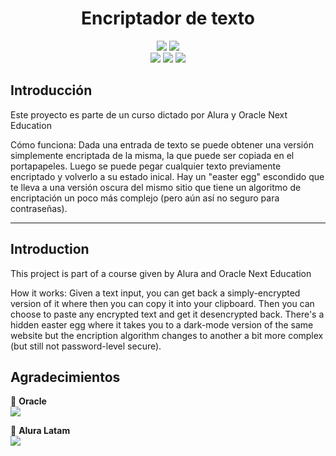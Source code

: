 <h1 align="center"> Encriptador de texto </h1>

<p align="center">
  <img src="https://img.shields.io/badge/Alura_ONE-Challenge%231-orange">
  <img src="https://img.shields.io/badge/Status-finalizado-blue"><br>
  <img src="https://img.shields.io/badge/HTML-orange">
  <img src="https://img.shields.io/badge/CSS-blue">
  <img src="https://img.shields.io/badge/JavaScript-yellow">
</p>

## Introducción
Este proyecto es parte de un curso dictado por Alura y Oracle Next Education

Cómo funciona:
Dada una entrada de texto se puede obtener una versión simplemente encriptada de la misma, la que puede ser copiada en el portapapeles. Luego se puede pegar cualquier texto previamente encriptado y volverlo a su estado inical.
Hay un "easter egg" escondido que te lleva a una versión oscura del mismo sitio que tiene un algoritmo de encriptación un poco más complejo (pero aún así no seguro para contraseñas).

-------------------------------------------------------------------------
## Introduction
This project is part of a course given by Alura and Oracle Next Education

How it works:
Given a text input, you can get back a simply-encrypted version of it where then you can copy it into your clipboard. Then you can choose to paste any encrypted text and get it desencrypted back.
There's a hidden easter egg where it takes you to a dark-mode version of the same website but the encription algorithm changes to another a bit more complex (but still not password-level secure).

## Agradecimientos
🧡 <strong>Oracle</strong></br>
<a href="https://www.linkedin.com/company/oracle/" target="_blank">
<img src="https://img.shields.io/badge/-LinkedIn-%230077B5?style=for-the-badge&logo=linkedin&logoColor=white" target="_blank"></a>

💙 <strong>Alura Latam</strong></br>
<a href="https://www.linkedin.com/company/alura-latam/mycompany/" target="_blank">
<img src="https://img.shields.io/badge/-LinkedIn-%230077B5?style=for-the-badge&logo=linkedin&logoColor=white" target="_blank"></a>
